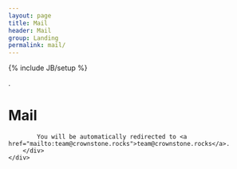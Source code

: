 ```yaml
---
layout: page
title: Mail
header: Mail
group: Landing
permalink: mail/
---
```

{% include JB/setup %}

<meta http-equiv="refresh" content="0; url=mailto:team@crownstone.rocks" />.

<div class="container">
    <div class="row">
        <div class="col-md-12 col-sm-12">
            <h1>Mail</h1>

            You will be automatically redirected to <a href="mailto:team@crownstone.rocks">team@crownstone.rocks</a>.
        </div>
    </div>  
</div>

